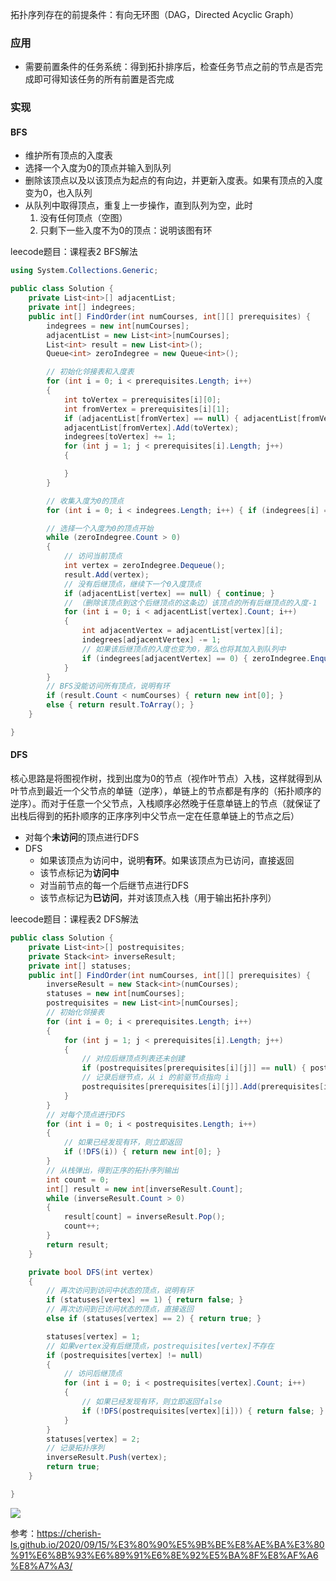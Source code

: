 拓扑序列存在的前提条件：有向无环图（DAG，Directed Acyclic Graph）

### 应用

- 需要前置条件的任务系统：得到拓扑排序后，检查任务节点之前的节点是否完成即可得知该任务的所有前置是否完成

### 实现

#### BFS

- 维护所有顶点的入度表
- 选择一个入度为0的顶点并输入到队列
- 删除该顶点以及以该顶点为起点的有向边，并更新入度表。如果有顶点的入度变为0，也入队列
- 从队列中取得顶点，重复上一步操作，直到队列为空，此时
    1. 没有任何顶点（空图）
    2. 只剩下一些入度不为0的顶点：说明该图有环

leecode题目：课程表2 BFS解法
``` csharp
using System.Collections.Generic;

public class Solution {
    private List<int>[] adjacentList;
    private int[] indegrees;
    public int[] FindOrder(int numCourses, int[][] prerequisites) {
        indegrees = new int[numCourses];
        adjacentList = new List<int>[numCourses];
        List<int> result = new List<int>();
        Queue<int> zeroIndegree = new Queue<int>();

        // 初始化邻接表和入度表
        for (int i = 0; i < prerequisites.Length; i++)
        {
            int toVertex = prerequisites[i][0];
            int fromVertex = prerequisites[i][1];
            if (adjacentList[fromVertex] == null) { adjacentList[fromVertex] = new List<int>(); }
            adjacentList[fromVertex].Add(toVertex);
            indegrees[toVertex] += 1;
            for (int j = 1; j < prerequisites[i].Length; j++)
            {

            }
        }

        // 收集入度为0的顶点
        for (int i = 0; i < indegrees.Length; i++) { if (indegrees[i] == 0) { zeroIndegree.Enqueue(i);  } }

        // 选择一个入度为0的顶点开始
        while (zeroIndegree.Count > 0)
        {
            // 访问当前顶点
            int vertex = zeroIndegree.Dequeue();
            result.Add(vertex);
            // 没有后继顶点，继续下一个0入度顶点
            if (adjacentList[vertex] == null) { continue; }
            // （删除该顶点到这个后继顶点的这条边）该顶点的所有后继顶点的入度-1
            for (int i = 0; i < adjacentList[vertex].Count; i++)
            {
                int adjacentVertex = adjacentList[vertex][i];
                indegrees[adjacentVertex] -= 1;
                // 如果该后继顶点的入度也变为0，那么也将其加入到队列中
                if (indegrees[adjacentVertex] == 0) { zeroIndegree.Enqueue(adjacentVertex); }
            }
        }
        // BFS没能访问所有顶点，说明有环
        if (result.Count < numCourses) { return new int[0]; }
        else { return result.ToArray(); }
    }

}
```

#### DFS

核心思路是将图视作树，找到出度为0的节点（视作叶节点）入栈，这样就得到从叶节点到最近一个父节点的单链（逆序），单链上的节点都是有序的（拓扑顺序的逆序）。而对于任意一个父节点，入栈顺序必然晚于任意单链上的节点（就保证了出栈后得到的拓扑顺序的正序序列中父节点一定在任意单链上的节点之后）

- 对每个**未访问**的顶点进行DFS
- DFS
    - 如果该顶点为访问中，说明**有环**。如果该顶点为已访问，直接返回
    - 该节点标记为**访问中**
    - 对当前节点的每一个后继节点进行DFS
    - 该节点标记为**已访问**，并对该顶点入栈（用于输出拓扑序列）

leecode题目：课程表2 DFS解法
``` csharp
public class Solution {
    private List<int>[] postrequisites;
    private Stack<int> inverseResult;
    private int[] statuses;
    public int[] FindOrder(int numCourses, int[][] prerequisites) {
        inverseResult = new Stack<int>(numCourses);
        statuses = new int[numCourses];
        postrequisites = new List<int>[numCourses];
        // 初始化邻接表
        for (int i = 0; i < prerequisites.Length; i++)
        {
            for (int j = 1; j < prerequisites[i].Length; j++)
            {
                // 对应后继顶点列表还未创建
                if (postrequisites[prerequisites[i][j]] == null) { postrequisites[prerequisites[i][j]] = new List<int>(); }
                // 记录后继节点，从 i 的前驱节点指向 i
                postrequisites[prerequisites[i][j]].Add(prerequisites[i][0]);
            }
        }
        // 对每个顶点进行DFS
        for (int i = 0; i < postrequisites.Length; i++)
        {
            // 如果已经发现有环，则立即返回
            if (!DFS(i)) { return new int[0]; }
        }
        // 从栈弹出，得到正序的拓扑序列输出
        int count = 0; 
        int[] result = new int[inverseResult.Count]; 
        while (inverseResult.Count > 0) 
        { 
            result[count] = inverseResult.Pop(); 
            count++; 
        }
        return result;
    }

    private bool DFS(int vertex)
    {
        // 再次访问到访问中状态的顶点，说明有环
        if (statuses[vertex] == 1) { return false; }
        // 再次访问到已访问状态的顶点，直接返回
        else if (statuses[vertex] == 2) { return true; }

        statuses[vertex] = 1;
        // 如果vertex没有后继顶点，postrequisites[vertex]不存在
        if (postrequisites[vertex] != null)
        {
            // 访问后继顶点
            for (int i = 0; i < postrequisites[vertex].Count; i++)
            {
                // 如果已经发现有环，则立即返回false
                if (!DFS(postrequisites[vertex][i])) { return false; }
            }
        }
        statuses[vertex] = 2;
        // 记录拓扑序列
        inverseResult.Push(vertex);
        return true;
    }

}
```

![](https://oscimg.oschina.net/oscnet/up-788b9456add4b59dc890a12950e0efdd024.png)

参考：https://cherish-ls.github.io/2020/09/15/%E3%80%90%E5%9B%BE%E8%AE%BA%E3%80%91%E6%8B%93%E6%89%91%E6%8E%92%E5%BA%8F%E8%AF%A6%E8%A7%A3/